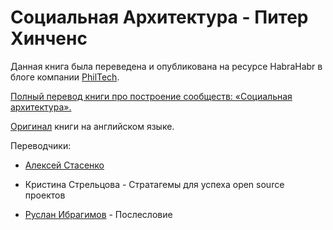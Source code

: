 # Социальная Архитектура - Питер Хинченс

Данная книга была переведена и опубликована на ресурсе HabraHabr в блоге компании [PhilTech](http://go.philtech.ru/).

[Полный перевод книги про построение сообществ: «Социальная архитектура».](https://habrahabr.ru/company/philtech/blog/352390/)

[Оригинал](https://www.gitbook.com/book/hintjens/social-architecture/details) книги на английском языке.



Переводчики:

* [Алексей Стасенко](https://habrahabr.ru/users/MagisterLudi/)

* Кристина Стрельцова - Стратагемы для успеха open source проектов

* [Руслан Ибрагимов](https://ruslan.ibragimov.by/) - Послесловие



